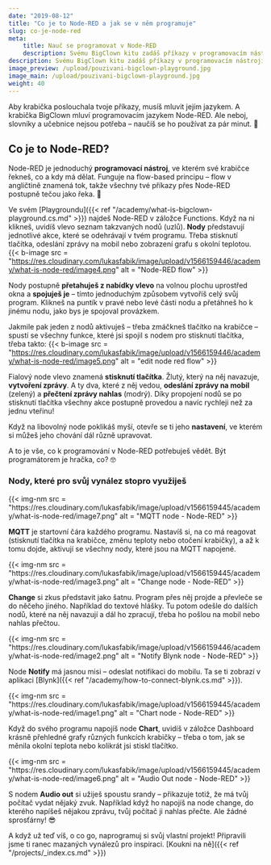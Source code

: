 ```yaml
---
date: "2019-08-12"
title: "Co je to Node-RED a jak se v něm programuje"
slug: co-je-node-red
meta:
    title: Nauč se programovat v Node-RED
    description: Svému BigClown kitu zadáš příkazy v programovacím nástroji Node-RED. Ten je úžasně intuitivní a pracovat se v něm naučíš za pár minut. Přesvědč se sám.
description: Svému BigClown kitu zadáš příkazy v programovacím nástroji Node-RED. Ten je úžasně intuitivní a pracovat se v něm naučíš za pár minut. Přesvědč se sám.
image_preview: /upload/pouzivani-bigclown-playground.jpg
image_main: /upload/pouzivani-bigclown-playground.jpg
weight: 40
---
```


Aby krabička poslouchala tvoje příkazy, musíš mluvit jejím jazykem. A krabička BigClown mluví programovacím jazykem Node-RED. Ale neboj, slovníky a učebnice nejsou potřeba – naučíš se ho používat za pár minut. 💪


## Co je to Node-RED?
Node-RED je jednoduchý **programovací nástroj**, ve kterém své krabičce řekneš, co a kdy má dělat. Funguje na flow-based principu – flow v angličtině znamená tok, takže všechny tvé příkazy přes Node-RED postupně tečou jako řeka. 🌊

Ve svém [Playgroundu]({{< ref "/academy/what-is-bigclown-playground.cs.md" >}}) najdeš Node-RED v záložce Functions. Když na ni klikneš, uvidíš vlevo seznam takzvaných nodů (uzlů). **Nody** představují jednotlivé akce, které se odehrávají v tvém programu. Třeba stisknutí tlačítka, odeslání zprávy na mobil nebo zobrazení grafu s okolní teplotou.
{{< b-image src = "https://res.cloudinary.com/lukasfabik/image/upload/v1566159446/academy/what-is-node-red/image4.png" alt = "Node-RED flow" >}}

Nody postupně **přetahuješ z nabídky vlevo** na volnou plochu uprostřed okna a **spojuješ je** – tímto jednoduchým způsobem vytvoříš celý svůj program. Klikneš na puntík v pravé nebo levé části nodu a přetáhneš ho k jinému nodu, jako bys je spojoval provázkem.

Jakmile pak jeden z nodů aktivuješ – třeba zmáčkneš tlačítko na krabičce – spustí se všechny funkce, které jsi spojil s nodem pro stisknutí tlačítka, třeba takto:
{{< b-image src = "https://res.cloudinary.com/lukasfabik/image/upload/v1566159446/academy/what-is-node-red/image5.png" alt = "edit node red flow" >}}

Fialový node vlevo znamená **stisknutí tlačítka**. Žlutý, který na něj navazuje, **vytvoření zprávy**. A ty dva, které z něj vedou, **odeslání zprávy na mobil** (zelený) a **přečtení zprávy nahlas** (modrý). Díky propojení nodů se po stisknutí tlačítka všechny akce postupně provedou a navíc rychleji než za jednu vteřinu!

Když na libovolný node poklikáš myší, otevře se ti jeho **nastavení**, ve kterém si můžeš jeho chování dál různě upravovat.

A to je vše, co k programování v Node-RED potřebuješ vědět. Být programátorem je hračka, co? 🤓


### Nody, které pro svůj vynález stopro využiješ

<div class = "row align-items-start">
    <div class = "col-md-4">
        {{< img-nm src = "https://res.cloudinary.com/lukasfabik/image/upload/v1566159445/academy/what-is-node-red/image7.png" alt = "MQTT node - Node-RED" >}}
    </div>
    <div class = "col-md-8">
        <p><strong>MQTT</strong> je startovní čára každého programu. Nastavíš si, na co má reagovat (stisknutí tlačítka na krabičce, změnu teploty nebo otočení krabičky), a až k tomu dojde, aktivují se všechny nody, které jsou na MQTT napojené.</p>
    </div>
</div>

<div class = "row align-items-start">
    <div class = "col-md-4">
        {{< img-nm src = "https://res.cloudinary.com/lukasfabik/image/upload/v1566159445/academy/what-is-node-red/image3.png" alt = "Change node - Node-RED" >}}
    </div>
    <div class = "col-md-8">
        <p><strong>Change</strong> si zkus představit jako šatnu. Program přes něj projde a převleče se do něčeho jiného. Například do textové hlášky. Tu potom odešle do dalších nodů, které na něj navazují a dál ho zpracují, třeba ho pošlou na mobil nebo nahlas přečtou.</p>
    </div>
</div>

<div class = "row align-items-start">
    <div class = "col-md-4">
        {{< img-nm src = "https://res.cloudinary.com/lukasfabik/image/upload/v1566159446/academy/what-is-node-red/image2.png" alt = "Notify Blynk node - Node-RED" >}}
    </div>
    <div class = "col-md-8">
        <p>Node <strong>Notify</strong> má jasnou misi – odeslat notifikaci do mobilu. Ta se ti zobrazí v aplikaci [Blynk]({{< ref "/academy/how-to-connect-blynk.cs.md" >}}).</p>
    </div>
</div>

<div class = "row align-items-start">
    <div class = "col-md-4">
        {{< img-nm src = "https://res.cloudinary.com/lukasfabik/image/upload/v1566159445/academy/what-is-node-red/image1.png" alt = "Chart node - Node-RED" >}}
    </div>
    <div class = "col-md-8">
        <p>Když do svého programu napojíš node <strong>Chart</strong>, uvidíš v záložce Dashboard krásně přehledné grafy různých funkcích krabičky – třeba o tom, jak se měnila okolní teplota nebo kolikrát jsi stiskl tlačítko.</p>
    </div>
</div>

<div class = "row align-items-start">
    <div class = "col-md-4">
        {{< img-nm src = "https://res.cloudinary.com/lukasfabik/image/upload/v1566159445/academy/what-is-node-red/image6.png" alt = "Audio Out node - Node-RED" >}}
    </div>
    <div class = "col-md-8">
        <p>S nodem <strong>Audio out</strong> si užiješ spoustu srandy – přikazuje totiž, že má tvůj počítač vydat nějaký zvuk. Například když ho napojíš na node change, do kterého napíšeš nějakou zprávu, tvůj počítač ji nahlas přečte. Ale žádné sprosťárny! 😎</p>
    </div>
</div>

A když už teď víš, o co go, naprogramuj si svůj vlastní projekt! Připravili jsme ti ranec mazaných vynálezů pro inspiraci.
[Koukni na ně]({{< ref "/projects/_index.cs.md" >}})
